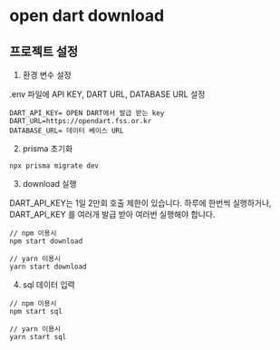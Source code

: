 # open dart download

## 프로젝트 설정

1. 환경 변수 설정

.env 파일에 API KEY, DART URL, DATABASE URL 설정

```.env
DART_API_KEY= OPEN DART에서 발급 받는 key
DART_URL=https://opendart.fss.or.kr
DATABASE_URL= 데이터 베이스 URL
```

2. prisma 초기화

```cli
npx prisma migrate dev
```

3. download 실행

DART_API_KEY는 1일 2만회 호출 제한이 있습니다. 하루에 한번씩 실행하거나, DART_API_KEY 를 여러개 발급 받아 여러번 실행해야 합니다.

```cli
// npm 이용시
npm start download

// yarn 이용시
yarn start download
```

4. sql 데이터 입력

```cli
// npm 이용시
npm start sql

// yarn 이용시
yarn start sql
```
